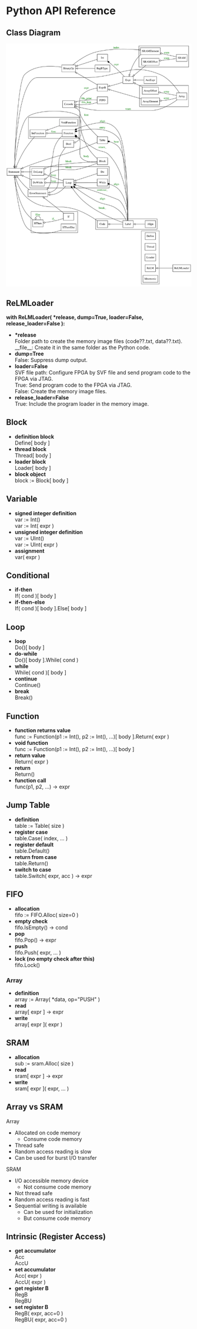 # Python API Reference

## Class Diagram

![](classes.svg)

## ReLMLoader

__with ReLMLoader( *release, dump=True, loader=False, release_loader=False ):__
* __*release__  
Folder path to create the memory image files (code??.txt, data??.txt).  
\_\_file\_\_: Create it in the same folder as the Python code.
* __dump=Tree__  
False: Suppress dump output.
* __loader=False__  
SVF file path: Configure FPGA by SVF file and send program code to the FPGA via JTAG.  
True: Send program code to the FPGA via JTAG.  
False: Create the memory image files.
* __release_loader=False__  
True: Include the program loader in the memory image.

## Block

* __definition block__  
Define[ body ]
* __thread block__  
Thread[ body ]
* __loader block__  
Loader[ body ]
* __block object__  
block := Block[ body ]

## Variable

* __signed integer definition__  
var := Int()  
var := Int( expr )
* __unsigned integer definition__  
var := UInt()  
var := UInt( expr )
* __assignment__  
var( expr )

## Conditional

* __if-then__  
If( cond )[ body ]
* __if-then-else__  
If( cond )[ body ].Else[ body ]

## Loop

* __loop__  
Do()[ body ]
* __do-while__  
Do()[ body ].While( cond )
* __while__  
While( cond )[ body ]
* __continue__  
Continue()
* __break__  
Break()

## Function

* __function returns value__  
func := Function(p1 := Int(), p2 := Int(), ...)[ body ].Return( expr )
* __void function__  
func := Function(p1 := Int(), p2 := Int(), ...)[ body ]
* __return value__  
Return( expr )
* __return__  
Return()
* __function call__  
func(p1, p2, ...) -> expr

## Jump Table

* __definition__  
table := Table( size )
* __register case__  
table.Case( index, ... )
* __register default__  
table.Default()
* __return from case__  
table.Return()
* __switch to case__  
table.Switch( expr, acc ) -> expr

## FIFO

* __allocation__  
fifo := FIFO.Alloc( size=0 )
* __empty check__  
fifo.IsEmpty() -> cond
* __pop__  
fifo.Pop() -> expr
* __push__  
fifo.Push( expr, ... )
* __lock (no empty check after this)__  
fifo.Lock()

### Array
* __definition__  
array := Array( *data, op="PUSH" )
* __read__  
array[ expr ] -> expr
* __write__  
array\[ expr ]( expr )

## SRAM

* __allocation__  
sub := sram.Alloc( size )
* __read__  
sram[ expr ] -> expr
* __write__  
sram\[ expr ]( expr, ... )

## Array vs SRAM

Array
* Allocated on code memory
  * Consume code memory
* Thread safe
* Random access reading is slow
* Can be used for burst I/O transfer

SRAM
* I/O accessible memory device 
  * Not consume code memory
* Not thread safe
* Random access reading is fast
* Sequential writing is available
  * Can be used for initialization
  * But consume code memory

## Intrinsic (Register Access)

* __get accumulator__  
Acc  
AccU
* __set accumulator__  
Acc( expr )  
AccU( expr )
* __get register B__  
RegB  
RegBU
* __set register B__  
RegB( expr, acc=0 )  
RegBU( expr, acc=0 )
